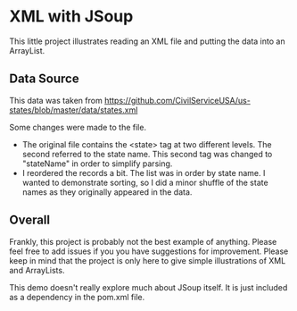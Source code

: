 # XML with JSoup

This little project illustrates reading an XML file and putting the data into an ArrayList<E>.

## Data Source

This data was taken from https://github.com/CivilServiceUSA/us-states/blob/master/data/states.xml

Some changes were made to the file.

* The original file contains the \<state> tag at two different levels.  The second referred to the state name. 
 This second tag was changed to "stateName" in order to simplify parsing.
* I reordered the records a bit.  The list was in order by state name.  I wanted to demonstrate sorting, so I
did a minor shuffle of the state names as they originally appeared in the data.

## Overall

Frankly, this project is probably not the best example of anything.  Please feel free to add issues if you you have
suggestions for improvement.  Please keep in mind that the project is only here to give 
simple illustrations of XML and ArrayLists.

This demo doesn't really explore much about JSoup itself.  It is just included as a dependency in the pom.xml file.